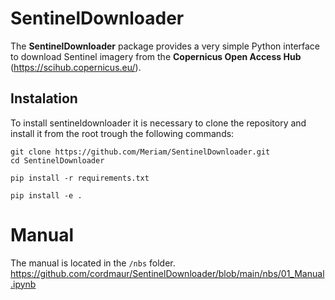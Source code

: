 # SentinelDownloader
The <b>SentinelDownloader</b> package provides a very simple Python interface to download Sentinel imagery from the <b>Copernicus Open Access Hub</b> (https://scihub.copernicus.eu/). 


## Instalation
To install sentineldownloader it is necessary to clone the repository and install it from the root trough the following commands:
```
git clone https://github.com/Meriam/SentinelDownloader.git
cd SentinelDownloader

pip install -r requirements.txt

pip install -e .
```

# Manual
The manual is located in the `/nbs` folder.
https://github.com/cordmaur/SentinelDownloader/blob/main/nbs/01_Manual.ipynb


